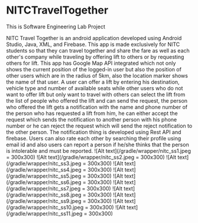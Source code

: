 # NITCTravelTogether
This is Software Engineering Lab Project

NITC Travel Together is an android application developed using Android Studio, Java, XML, and Firebase. This app is made exclusively for NITC students so that they can travel together and share the fare as well as each other's company while traveling by offering lift to others or by requesting others for lift. This app has Google Map API integrated which not only shows the current position of the logged-in user but also the position of other users which are in the radius of 5km, also the location marker shows the name of that user. A user can offer a lift by entering his destination, vehicle type and number of available seats while other users who do not want to offer lift but only want to travel with others can select the lift from the list of people who offered the lift and can send the request, the person who offered the lift gets a notification with the name and phone number of the person who has requested a lift from him, he can either accept the request which sends the notification to another person with his phone number or he can reject the request which will send the reject notification to the other person. The notification thing is developed using Rest API and firebase. Users can also rate each other by searching their profile using email id and also users can report a person if he/she thinks that the person is intolerable and must be reported.
![Alt text](/gradle/wrapper/nitc_ss1.jpeg = 300x300)
![Alt text](/gradle/wrapper/nitc_ss2.jpeg = 300x300)
![Alt text](/gradle/wrapper/nitc_ss3.jpeg = 300x300)
![Alt text](/gradle/wrapper/nitc_ss4.jpeg = 300x300)
![Alt text](/gradle/wrapper/nitc_ss5.jpeg = 300x300)
![Alt text](/gradle/wrapper/nitc_ss6.jpeg = 300x300)
![Alt text](/gradle/wrapper/nitc_ss7.jpeg = 300x300)
![Alt text](/gradle/wrapper/nitc_ss8.jpeg = 300x300)
![Alt text](/gradle/wrapper/nitc_ss9.jpeg = 300x300)
![Alt text](/gradle/wrapper/nitc_ss10.jpeg = 300x300)
![Alt text](/gradle/wrapper/nitc_ss11.jpeg = 300x300)

